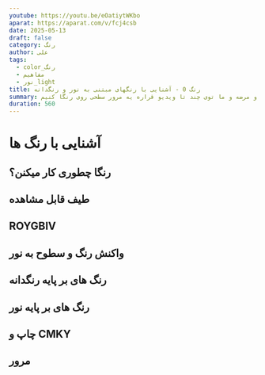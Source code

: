 ```yaml
---
youtube: https://youtu.be/eOatiytWKbo
aparat: https://aparat.com/v/fcj4csb
date: 2025-05-13
draft: false
category: رنگ
author: علی
tags:
  - color_رنگ
  - مفاهیم
  - نور_light
title: رنگ 0 - آشنایی با رنگهای مبتنی به نور و رنگدانه
summary: دنیای رنگا بی حد و مرضه و ما توی چند تا ویدیو قراره یه مرور سطحی روی رنگا کنیم
duration: 560
---
```

# آشنایی با رنگ ها
## رنگا چطوری کار میکنن؟
##  طیف قابل مشاهده
## ROYGBIV
## واکنش رنگ و سطوح به نور
## رنگ های بر پایه رنگدانه
## رنگ های بر پایه نور
## چاپ و CMKY
## مرور